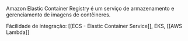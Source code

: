 Amazon Elastic Container Registry é um serviço de armazenamento e gerenciamento de imagens de contêineres.

Fácilidade de integração: [[ECS - Elastic Container Service]], EKS, [[AWS Lambda]]